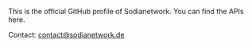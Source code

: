 This is the official GitHub profile of Sodianetwork. You can find the APIs here.

Contact: contact@sodianetwork.de
